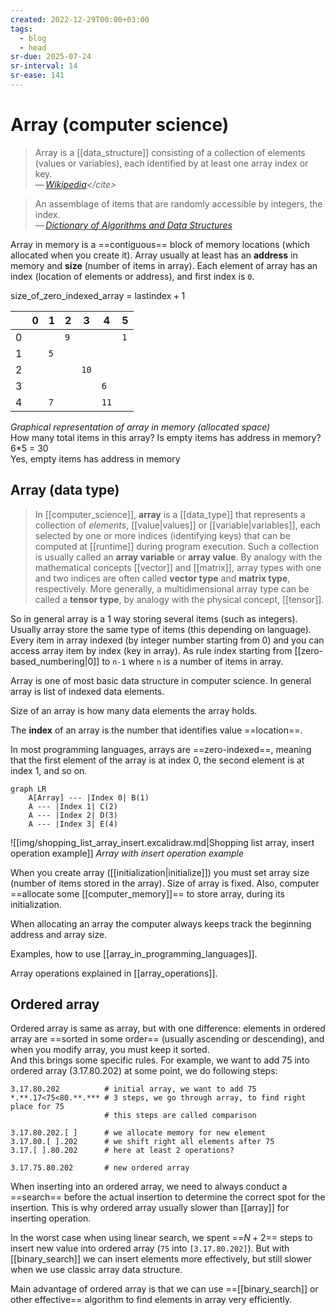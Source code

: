 ```yaml
---
created: 2022-12-29T00:00+03:00
tags:
  - blog
  - head
sr-due: 2025-07-24
sr-interval: 14
sr-ease: 141
---
```


# Array (computer science)

> Array is a [[data_structure]] consisting of a collection of elements (values or variables), each identified by at least one array index or key.\
> — <cite>[Wikipedia](https://en.wikipedia.org/wiki/Array_(data_structure))</cite>

> An assemblage of items that are randomly accessible by integers, the index.\
> — <cite>[Dictionary of Algorithms and Data Structures](https://xlinux.nist.gov/dads/HTML/array.html)</cite>

Array in memory is a ==contiguous== block of memory locations (which allocated when you create it). Array usually at least has an **address** in memory and **size** (number of items in array). Each element of array has an index (location of elements or address), and first index is `0`.

size_of_zero_indexed_array = <wbr class="f"> $\text{lastindex} + 1$ <!--SR:!2024-10-18,21,221-->

|     | 0   | 1   | 2   | 3    | 4    | 5   |
| --- | --- | --- | --- | ---- | ---- | --- |
| 0   |     |     | `9` |      |      | `1` |
| 1   |     | `5` |     |      |      |     |
| 2   |     |     |     | `10` |      |     |
| 3   |     |     |     |      | `6`  |     |
| 4   |     | `7` |     |      | `11` |     |
_Graphical representation of array in memory (allocated space)_\
How many total items in this array? Is empty items has address in memory?
<br class="f">
6*5 = 30\
Yes, empty items has address in memory <!--SR:!2024-09-07,4,196-->

## Array (data type)

> In [[computer_science]], **array** is a [[data_type]] that represents a collection of _elements_, [[value|values]] or [[variable|variables]], each selected by one or more indices (identifying keys) that can be computed at [[runtime]] during program execution. Such a collection is usually called an **array variable** or **array value**. By analogy with the mathematical concepts [[vector]] and [[matrix]], array types with one and two indices are often called **vector type** and **matrix type**, respectively. More generally, a multidimensional array type can be called a **tensor type**, by analogy with the physical concept, [[tensor]].

So in general array is a 1 way storing several items (such as integers). Usually array store the same type of items (this depending on language). Every item in array indexed (by integer number starting from 0) and you can access array item by index (key in array). As rule index starting from [[zero-based_numbering|0]] to `n-1` where `n` is a number of items in array.

Array is one of most basic data structure in computer science. In general array is list of indexed data elements.

Size of an array is how many data elements the array holds.

The **index** of an array is the number that identifies value ==location==. <!--SR:!2025-08-07,14,161-->

In most programming languages, arrays are ==zero-indexed==, meaning that the first element of the array is at index 0, the second element is at index 1, and so on. <!--SR:!2025-08-16,23,221-->

```mermaid
graph LR
    A[Array] --- |Index 0| B(1)
    A --- |Index 1| C(2)
    A --- |Index 2| D(3)
    A --- |Index 3| E(4)
```

![[img/shopping_list_array_insert.excalidraw.md|Shopping list array, insert operation example]]
_Array with insert operation example_

When you create array ([[initialization|initialize]]) you must set array size (number of items stored in the array). Size of array is fixed. Also, computer ==allocate some [[computer_memory]]== to store array, during its initialization. <!--SR:!2025-08-15,22,216-->

When allocating an array the computer always keeps track <wbr class="f"> the beginning address and array size. <!--SR:!2025-08-02,3,163-->

Examples, how to use [[array_in_programming_languages]].

Array operations explained in [[array_operations]].

## Ordered array

Ordered array is same as array, but with one difference: elements in ordered array are ==sorted in some order== (usually ascending or descending), and when you modify array, you must keep it sorted.\
And this brings some specific rules. For example, we want to add 75 into ordered array (3.17.80.202) at some point, we do following steps:
<br class="f"> 
```
3.17.80.202          # initial array, we want to add 75
*.**.17<75<80.**.*** # 3 steps, we go through array, to find right place for 75
                     # this steps are called comparison

3.17.80.202.[ ]      # we allocate memory for new element
3.17.80.[ ].202      # we shift right all elements after 75
3.17.[ ].80.202      # here at least 2 operations?

3.17.75.80.202       # new ordered array
```
<!--SR:!2025-08-04,5,165-->

When inserting into an ordered array, we need to always conduct a ==search== before the actual insertion to determine the correct spot for the insertion. This is why ordered array usually slower than [[array]] for inserting operation. <!--SR:!2025-08-17,24,221-->

In the worst case when using linear search, we spent ==$N+2$== steps to insert new value into ordered array (`75` into `[3.17.80.202]`). But with [[binary_search]] we can insert elements more effectively, but still slower when we use classic array data structure. <!--SR:!2025-07-31,4,178-->

Main advantage of ordered array is that we can use ==[[binary_search]] or other effective== algorithm to find elements in array very efficiently. <!--SR:!2025-08-29,36,237-->
